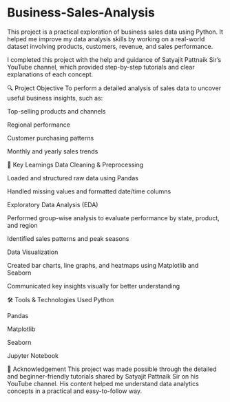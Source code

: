 # Business-Sales-Analysis
This project is a practical exploration of business sales data using Python. It helped me improve my data analysis skills by working on a real-world dataset involving products, customers, revenue, and sales performance.

I completed this project with the help and guidance of Satyajit Pattnaik Sir’s YouTube channel, which provided step-by-step tutorials and clear explanations of each concept.

🔍 Project Objective
To perform a detailed analysis of sales data to uncover useful business insights, such as:

Top-selling products and channels

Regional performance

Customer purchasing patterns

Monthly and yearly sales trends

🧠 Key Learnings
Data Cleaning & Preprocessing

Loaded and structured raw data using Pandas

Handled missing values and formatted date/time columns

Exploratory Data Analysis (EDA)

Performed group-wise analysis to evaluate performance by state, product, and region

Identified sales patterns and peak seasons

Data Visualization

Created bar charts, line graphs, and heatmaps using Matplotlib and Seaborn

Communicated key insights visually for better understanding

🛠️ Tools & Technologies Used
Python

Pandas

Matplotlib

Seaborn

Jupyter Notebook

🙏 Acknowledgement
This project was made possible through the detailed and beginner-friendly tutorials shared by Satyajit Pattnaik Sir on his YouTube channel. His content helped me understand data analytics concepts in a practical and easy-to-follow way.

